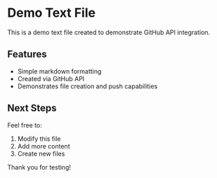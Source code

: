 # Demo Text File

This is a demo text file created to demonstrate GitHub API integration.

## Features
- Simple markdown formatting
- Created via GitHub API
- Demonstrates file creation and push capabilities

## Next Steps
Feel free to:
1. Modify this file
2. Add more content
3. Create new files

Thank you for testing!
